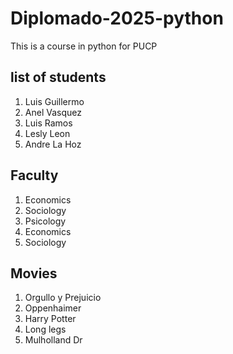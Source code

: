 # Diplomado-2025-python
This is a course in python for PUCP

## list of students
1. Luis Guillermo
2. Anel Vasquez
3. Luis Ramos
4. Lesly Leon
5. Andre La Hoz

## Faculty
1. Economics
2. Sociology
3. Psicology
4. Economics
5. Sociology

## Movies
1. Orgullo y Prejuicio
2. Oppenhaimer
3. Harry Potter
4. Long legs
5. Mulholland Dr
